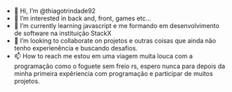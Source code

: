 - 👋 Hi, I’m @thiagotrindade92
- 👀 I’m interested in  back and, front, games etc...
- 🌱 I’m currently learning  javascript e me formando em desenvolvimento de software na instituição StackX
- 💞️ I’m looking to collaborate on projetos e outras coisas que ainda não tenho experienência e buscando desafios.
- 📫 How to reach me estou em uma viagem muita louca com a programação como o foguete sem freio rs, espero nunca para depois da minha primeira expêriencia com programação e participar de muitos projetos.

<!---
thiagotrindade92/thiagotrindade92 is a ✨ special ✨ repository because its `README.md` (this file) appears on your GitHub profile.
You can click the Preview link to take a look at your changes.
--->
